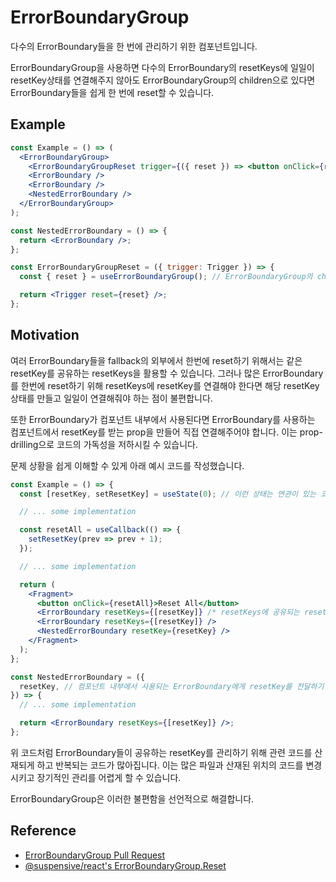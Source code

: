 # ErrorBoundaryGroup

다수의 ErrorBoundary들을 한 번에 관리하기 위한 컴포넌트입니다.

ErrorBoundaryGroup을 사용하면 다수의 ErrorBoundary의 resetKeys에 일일이 resetKey상태를 연결해주지 않아도 ErrorBoundaryGroup의 children으로 있다면 ErrorBoundary들을 쉽게 한 번에 reset할 수 있습니다.

## Example

```jsx
const Example = () => (
  <ErrorBoundaryGroup>
    <ErrorBoundaryGroupReset trigger={({ reset }) => <button onClick={reset}>Reset All</button>} />
    <ErrorBoundary />
    <ErrorBoundary />
    <NestedErrorBoundary />
  </ErrorBoundaryGroup>
);

const NestedErrorBoundary = () => {
  return <ErrorBoundary />;
};

const ErrorBoundaryGroupReset = ({ trigger: Trigger }) => {
  const { reset } = useErrorBoundaryGroup(); // ErrorBoundaryGroup의 children으로 있는 ErrorBoundary들이 공유하는 resetKey를 새로 발급해 모두 reset 하고 싶다면 useErrorBoundaryGroup hook을 활용하면 됩니다.

  return <Trigger reset={reset} />;
};
```

## Motivation

여러 ErrorBoundary들을 fallback의 외부에서 한번에 reset하기 위해서는 같은 resetKey를 공유하는 resetKeys을 활용할 수 있습니다.
그러나 많은 ErrorBoundary를 한번에 reset하기 위해 resetKeys에 resetKey를 연결해야 한다면 해당 resetKey상태를 만들고 일일이 연결해줘야 하는 점이 불편합니다.

또한 ErrorBoundary가 컴포넌트 내부에서 사용된다면 ErrorBoundary를 사용하는 컴포넌트에서 resetKey를 받는 prop을 만들어 직접 연결해주어야 합니다. 이는 prop-drilling으로 코드의 가독성을 저하시킬 수 있습니다.

문제 상황을 쉽게 이해할 수 있게 아래 예시 코드를 작성했습니다.

```jsx
const Example = () => {
  const [resetKey, setResetKey] = useState(0); // 이런 상태는 연관이 있는 코드와 멀어집니다.

  // ... some implementation

  const resetAll = useCallback(() => {
    setResetKey(prev => prev + 1);
  });

  // ... some implementation

  return (
    <Fragment>
      <button onClick={resetAll}>Reset All</button>
      <ErrorBoundary resetKeys={[resetKey]} /* resetKeys에 공유되는 resetKey를 일일이 연결해야 합니다. */ />
      <ErrorBoundary resetKeys={[resetKey]} />
      <NestedErrorBoundary resetKey={resetKey} />
    </Fragment>
  );
};

const NestedErrorBoundary = ({
  resetKey, // 컴포넌트 내부에서 사용되는 ErrorBoundary에게 resetKey를 전달하기 위해 prop drilling이 필요합니다.
}) => {
  // ... some implementation

  return <ErrorBoundary resetKeys={[resetKey]} />;
};
```

위 코드처럼 ErrorBoundary들이 공유하는 resetKey를 관리하기 위해 관련 코드를 산재되게 하고 반복되는 코드가 많아집니다. 이는 많은 파일과 산재된 위치의 코드를 변경시키고 장기적인 관리를 어렵게 할 수 있습니다.

ErrorBoundaryGroup은 이러한 불편함을 선언적으로 해결합니다.

## Reference

- [ErrorBoundaryGroup Pull Request](https://github.com/toss/slash/pull/157)
- [@suspensive/react's ErrorBoundaryGroup.Reset](https://react.suspensive.org/docs/reference/ErrorBoundary#errorboundarygroupreset)
